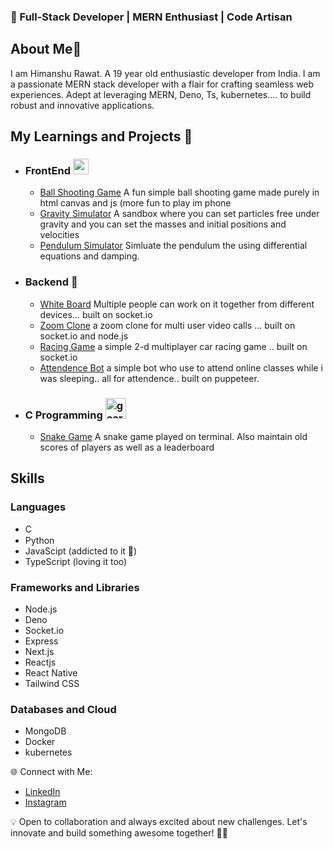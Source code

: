 ### 🚀 Full-Stack Developer | MERN Enthusiast | Code Artisan

## About Me👋
I am Himanshu Rawat. A 19 year old enthusiastic developer from India. I am a passionate MERN stack developer with a flair for crafting seamless web experiences. Adept at leveraging MERN, Deno, Ts, kubernetes.... to build robust and innovative applications.
## My Learnings and Projects 🧩
- ### FrontEnd <img width="25px" src="https://www.notion.so/icons/code_pink.svg?mode=light/" alt="gear" >
  - <a href="https://github.com/HimanshuRW/Ball-Shooting/">Ball Shooting Game</a> A fun simple ball shooting game made purely in html canvas and js (more fun to play im phone
  - <a href="https://github.com/HimanshuRW/Gravity_simulator/">Gravity Simulator</a> A sandbox where you can set particles free under gravity and you can set the masses and initial positions and velocities
  - <a href="https://github.com/HimanshuRW/pendulum_simulator/">Pendulum Simulator</a> Simluate the pendulum the using differential equations and damping.
- ### Backend 🚀
  - <a href="https://github.com/HimanshuRW/White-Board/">White Board</a> Multiple people can work on it together from different devices... built on socket.io
  - <a href="https://github.com/HimanshuRW/Zoom-final/">Zoom Clone</a> a zoom clone for multi user video calls ... built on socket.io and node.js
  - <a href="https://github.com/HimanshuRW/Racing_game/">Racing Game</a> a simple 2-d multiplayer car racing game .. built on socket.io
  - <a href="https://github.com/HimanshuRW/Attendecne-App/">Attendence Bot</a> a simple bot who use to attend online classes while i was sleeping.. all for attendence.. built on puppeteer.
- ### C Programming <img width="33px" src="https://www.notion.so/icons/gears_red.svg?mode=light/" alt="gear" >
  - <a href="https://github.com/HimanshuRW/SDF-project/">Snake Game</a> A snake game played on terminal. Also maintain old scores of players as well as a leaderboard

## Skills
### Languages
   - C
   - Python <img width="15px" src="https://i.postimg.cc/d1w8X07j/pythoni.png/">
   - JavaScipt (addicted to it 💙)
   - TypeScript (loving it too)
### Frameworks and Libraries
   - Node.js
   - Deno
   - Socket.io
   - Express
   - Next.js
   - Reactjs
   - React Native
   - Tailwind CSS

### Databases and Cloud
   - MongoDB
   - Docker
   - kubernetes

🌐 Connect with Me:
   - <a href="www.linkedin.com/in/himanshurw/">LinkedIn</a>
   - <a href="https://www.instagram.com/himanshu.rw/">Instagram</a>

💡 Open to collaboration and always excited about new challenges. Let's innovate and build something awesome together! 🌈✨

